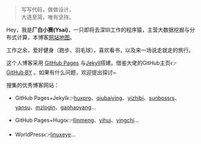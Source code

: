 > 写写代码，做做设计，  
> 大道至简，唯有坚持。

Hey，我是**厂白小赛(Ysai)**，一只即将去深圳工作的程序猿，主营大数据挖掘与分布式计算，本博客[网站地图](https://ysai.work/about/#en)。

工作之余，爱好健身（跑步、羽毛球），喜欢看书，以及来一场说走就走的旅行。

这个人博客采用 [GitHub Pages](https://pages.github.com/) 与[Jekyll](http://jekyll.com.cn/)搭建。借鉴大佬的GitHub主页👉[GitHub·BY](https://github.com/qiubaiying/qiubaiying.github.io) 。如果有什么问题，欢迎提出探讨~

搜集的优秀博客网站：
*  GitHub Pages+Jekyll👉[huxpro](https://huxpro.github.io)、[qiubaiying](https://qiubaiying.github.io)、[yizhibi](https://yizibi.github.io)、[sunbossrs](https://sunbossrs.github.io)、[yansu](https://suyan.github.io)、[mzlogin](https://mzlogin.github.io)、[gaohaoyang](https://gaohaoyang.github.io)...

* GitHub Pages+Hugo👉[llinmeng](https://llinmeng.github.io/)、[yihui](https://yihui.name/)、[yingchi](http://yingchi.io/)...

* WorldPress👉[linuxeye](https://blog.linuxeye.cn/)...

